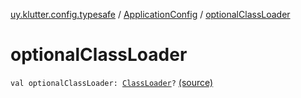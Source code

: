 [uy.klutter.config.typesafe](../index.md) / [ApplicationConfig](index.md) / [optionalClassLoader](.)


# optionalClassLoader
<code>val optionalClassLoader: [ClassLoader](http://docs.oracle.com/javase/6/docs/api/java/lang/ClassLoader.html)?</code> [(source)](https://github.com/kohesive/klutter/blob/master/config-typesafe-jdk6/src/main/kotlin/uy/klutter/config/typesafe/ConfigLoading.kt#L95)<br/>

